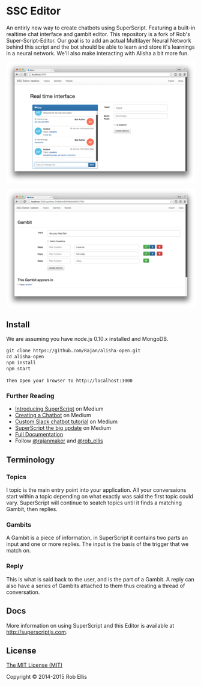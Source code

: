 # SSC Editor

An entirly new way to create chatbots using SuperScript. Featuring a built-in realtime chat interface and gambit editor. This repository is a fork of Rob's Super-Script-Editor. Our goal is to add an actual Multilayer Neural Network behind this script and the bot should be able to learn and store it's learnings in a neural network. We'll also make interacting with Alisha a bit more fun.

![Realtime Editor](public/img/realtime.png)

![Realtime Editor](public/img/gambit.png)


## Install

We are assuming you have node.js 0.10.x installed and MongoDB.

    git clone https://github.com/Rajan/alisha-open.git
    cd alisha-open
    npm install
    npm start

    Then Open your browser to http://localhost:3000


### Further Reading

* [Introducing SuperScript](https://medium.com/@rob_ellis/superscript-ce40e9720bef) on Medium
* [Creating a Chatbot](https://medium.com/@rob_ellis/creating-a-chat-bot-42861e6a2acd) on Medium
* [Custom Slack chatbot tutorial](https://medium.com/@rob_ellis/slack-superscript-rise-of-the-bots-bba8506a043c) on Medium
* [SuperScript the big update](https://medium.com/@rob_ellis/superscript-the-big-update-3fa8099ab89a) on Medium
* [Full Documentation](http://superscriptjs.com/documentation/scripting)
* Follow [@rajanmaker](https://twitter.com/rajanmaker) and [@rob_ellis](https://twitter.com/rob_ellis)

## Terminology

### Topics
I topic is the main entry point into your application. All your conversaions start within a topic depending on what exactly was said the first topic could vary. SuperScript will continue to seatch topics until it finds a matching Gambit, then replies.

### Gambits
A Gambit is a piece of information, in SuperScript it contains two parts an input and one or more replies. The input is the basis of the trigger that we match on.

### Reply
This is what is said back to the user, and is the part of a Gambit. A reply can also have a series of Gambits attached to them thus creating a thread of conversation.

## Docs

More information on using SuperScript and this Editor is available at http://superscriptjs.com.


## License

[The MIT License (MIT)](LICENSE.md)

Copyright © 2014-2015 Rob Ellis
